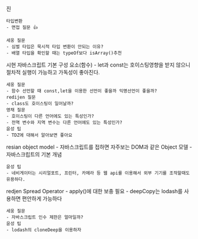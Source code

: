 진

	타입변환
	- 면접 질문 👍

	세웅 질문
	- 심벌 타입은 묵시적 타입 변환이 안되는 이유?
	- 배열 타입을 확인할 때는 typeOf보다 isArray()추천
시현
	자바스크립트 기본 구성 요소(함수)
	- let과 const는 호이스팅영향을 받지 않으니 절차적 실행이 가능하고 가독성이 좋아진다.

	세웅 질문
	- 함수 선언할 때 const,let을 이용한 선언이 좋을까 익명선언이 좋을까?
	redijen 질문
	- class도 호이스팅이 일어날까?
	영채 질문
	- 호이스팅이 다른 언어에도 있는 특성인가?
	- 전역 변수와 지역 변수는 다른 언어에도 있는 특성인가?
	윤성 팁
	- TDZ에 대해서 알아보면 좋아요
resian
	object model
	- 자바스크립트를 접하면 자주보는 DOM과 같은 Object 모델
	- 자바스크립트의 기본 개념

	윤성 팁
	- 네비게이터는 시리얼포트, 프린터, 카메라 등 웹 api를 이용해서 외부 기기를 조작할때도 유용하다.
	

redjen
	Spread Operator
	- apply()에 대한 보충 필요
	- deepCopy는 lodash를 사용하면 편안하게 가능하다

	세웅 질문
	- 자바스크립트 인수 제한은 얼마일까?
	윤성 팁
	- lodash의 cloneDeep을 이용하자

	